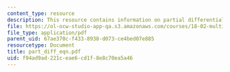 ```yaml
---
content_type: resource
description: This resource contains information on partial differential equations.
file: https://ol-ocw-studio-app-qa.s3.amazonaws.com/courses/18-02-multivariable-calculus-spring-2006/f94ad9ad221ceae6cd1f8e8c70ea5a46_part_diff_eqn.pdf
file_type: application/pdf
parent_uid: 67ae370c-f433-8938-d073-ce4bed07e885
resourcetype: Document
title: part_diff_eqn.pdf
uid: f94ad9ad-221c-eae6-cd1f-8e8c70ea5a46
---
```

